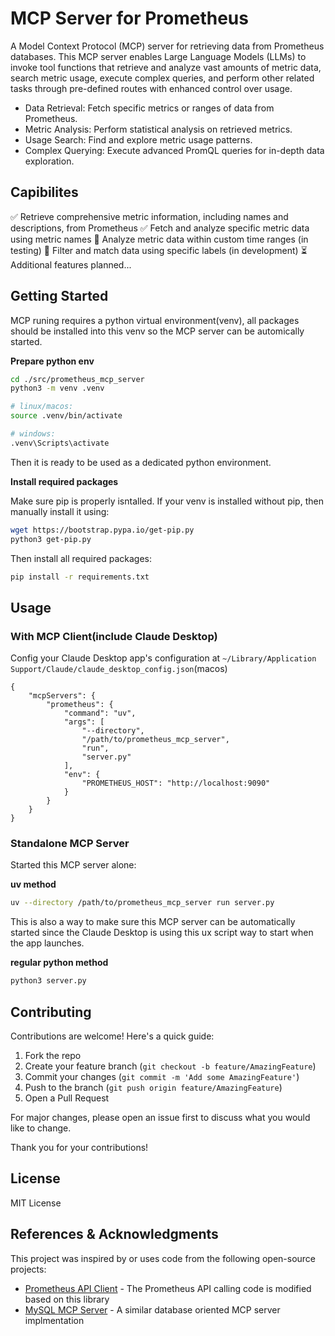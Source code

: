 # MCP Server for Prometheus

A Model Context Protocol (MCP) server for retrieving data from Prometheus databases. This MCP server enables Large Language Models (LLMs) to invoke tool functions that retrieve and analyze vast amounts of metric data, search metric usage, execute complex queries, and perform other related tasks through pre-defined routes with enhanced control over usage.

- Data Retrieval: Fetch specific metrics or ranges of data from Prometheus.
- Metric Analysis: Perform statistical analysis on retrieved metrics.
- Usage Search: Find and explore metric usage patterns.
- Complex Querying: Execute advanced PromQL queries for in-depth data exploration.

## Capibilites

✅ Retrieve comprehensive metric information, including names and descriptions, from Prometheus
✅ Fetch and analyze specific metric data using metric names
🔄 Analyze metric data within custom time ranges (in testing)
🚧 Filter and match data using specific labels (in development)
⏳ Additional features planned...

## Getting Started

MCP runing requires a python virtual environment(venv), all packages should be installed into this venv so the MCP server can be automically started.

**Prepare python env**

```sh
cd ./src/prometheus_mcp_server
python3 -m venv .venv
```

```sh
# linux/macos:
source .venv/bin/activate

# windows:
.venv\Scripts\activate
```
Then it is ready to be used as a dedicated python environment.

**Install required packages**

Make sure pip is properly isntalled. If your venv is installed without pip, then manually install it using:
```sh
wget https://bootstrap.pypa.io/get-pip.py
python3 get-pip.py
```

Then install all required packages:
```sh
pip install -r requirements.txt
```

## Usage

### With MCP Client(include Claude Desktop)

Config your Claude Desktop app's configuration at `~/Library/Application Support/Claude/claude_desktop_config.json`(macos)

```
{
    "mcpServers": {
        "prometheus": {
            "command": "uv",
            "args": [
                "--directory",
                "/path/to/prometheus_mcp_server",
                "run",
                "server.py"
            ],
            "env": {
                "PROMETHEUS_HOST": "http://localhost:9090"
            }
        }
    }
}
```

### Standalone MCP Server

Started this MCP server alone:

**uv method**

```sh
uv --directory /path/to/prometheus_mcp_server run server.py
```

This is also a way to make sure this MCP server can be automatically started since the Claude Desktop is using this ux script way to start when the app launches.

**regular python method**

```sh
python3 server.py
```

## Contributing

Contributions are welcome! Here's a quick guide:

1. Fork the repo
2. Create your feature branch (`git checkout -b feature/AmazingFeature`)
3. Commit your changes (`git commit -m 'Add some AmazingFeature'`)
4. Push to the branch (`git push origin feature/AmazingFeature`)
5. Open a Pull Request

For major changes, please open an issue first to discuss what you would like to change.

Thank you for your contributions!


## License

MIT License

## References & Acknowledgments

This project was inspired by or uses code from the following open-source projects:

- [Prometheus API Client](https://prometheus-api-client-python.readthedocs.io/en/latest/source/prometheus_api_client.html) - The Prometheus API calling code is modified based on this library
- [MySQL MCP Server](https://github.com/designcomputer/mysql_mcp_server/blob/main/src/mysql_mcp_server/server.py) - A similar database oriented MCP server implmentation
